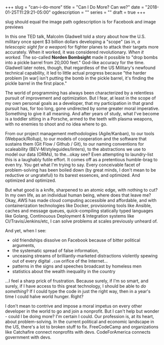+++
slug = "can-i-do-more"
title = "Can I Do More? Can we?"
date = "2018-01-25T11:29:21-05:00"
ogdescription = ""
series = ""
draft = true
+++

slug should equal the image path 
ogdescription is for Facebook and image previews
 
In this one TED talk, Malcolm Gladwell told a story about how the U.S. military once spent $3 billion dollars developing a "scope" (as in, _a telescopic sight for a weapon_) for fighter planes to attack their targets more accurately. When it worked, it was considered revolutionary. _When it worked._ The so-called **Norden Bombsight** made it possible to "drop bombs into a pickle barrel from 20,000 feet." God-like accuracy for the time. Gladwell later notes, though, that regardless of the US Military's newfound technical capability, it led to little actual progress because "the harder problem [in war] isn't putting the bomb in the pickle barrel, it's finding the pickle barrel in the first place."

The world of programming has always been characterized by a relentless pursuit of improvement and optimization. But I fear, at least in the scope of my own personal goals as a developer, that my participation in that grand pursuit has, for too long, gone undirected by some greater moral imperative. Something to give it all meaning. And after years of study, what I've become is a toddler sitting in a Porsche, armed to the teeth with plasma weapons, with no enemies to shoot and no idea where to go.

From our project management methodologies (Agile/Kanban), to our tools (Webpack/Rollup), to our models of cooperation and the software that sustains them (Git Flow / Github / Git), to our naming conventions for scaleability (BEV-M/styleguides/linters), to the abstractions we use to model our data (ORMs), to the...okay see? Even attempting to laundry-list this is a laughably futile effort. It comes off as a pretentious humble-brag to even try. You get what I'm trying to say. Every conceivable facet of problem-solving has been boiled down (by great minds, I don't mean to be reductive or ungrateful) to its barest essences, and optimized. And optimized and optimized.

But what good is a knife, sharpened to an atomic edge, with nothing to cut? In my own life, as an individual human being, where does that leave me? Okay, AWS has made cloud computing accessible and affordable, and with containerization technologies like Docker, provisioning tools like Ansible, caches and message queues, quick-compiling statically typed languages like Golang, Continouous Deployment & Integration systems like CI/Travis/Jenkins/etc, I can solve problems at scales previously unheard of. 

And yet, when I see:
- old friendships dissolve on Facebook because of bitter political arguments,
- the systematic spread of false information, 
- unceasing streams of brilliantly-marketed distractions violently spewing out of every digital `.com` orifice of the Internet...
- patterns in the signs and speeches broadcast by homeless men
- statistics about the wealth inequality in the country

...I feel a sharp prick of frustration. Because surely, if I'm so smart, and surely, if I have access to this great technology, I should be able to *do something*? If I could type the code in just the right way, then in a year's time I could halve world hunger. Right?

I don't mean to contrive and impose a moral impetus on every other developer in the world to go and join a nonprofit. But I can't help but wonder - could I be doing more? I'm certain I could. Our profession is, at its heart, about problem-solving. In the current political and economic landscape in the US, there's a lot to broken stuff to fix. FreeCodeCamp and organizations like Catchafire connect nonprofits with devs. CodeForAmerica connects government with devs.
